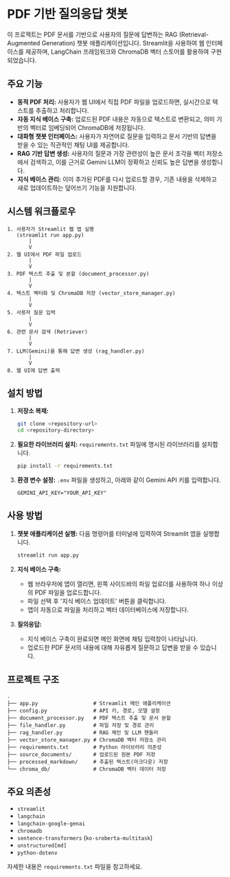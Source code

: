 # PDF 기반 질의응답 챗봇

이 프로젝트는 PDF 문서를 기반으로 사용자의 질문에 답변하는 RAG (Retrieval-Augmented Generation) 챗봇 애플리케이션입니다. Streamlit을 사용하여 웹 인터페이스를 제공하며, LangChain 프레임워크와 ChromaDB 벡터 스토어를 활용하여 구현되었습니다.

## 주요 기능

- **동적 PDF 처리:** 사용자가 웹 UI에서 직접 PDF 파일을 업로드하면, 실시간으로 텍스트를 추출하고 처리합니다.
- **자동 지식 베이스 구축:** 업로드된 PDF 내용은 자동으로 텍스트로 변환되고, 의미 기반의 벡터로 임베딩되어 ChromaDB에 저장됩니다.
- **대화형 챗봇 인터페이스:** 사용자가 자연어로 질문을 입력하고 문서 기반의 답변을 받을 수 있는 직관적인 채팅 UI를 제공합니다.
- **RAG 기반 답변 생성:** 사용자의 질문과 가장 관련성이 높은 문서 조각을 벡터 저장소에서 검색하고, 이를 근거로 Gemini LLM이 정확하고 신뢰도 높은 답변을 생성합니다.
- **지식 베이스 관리:** 이미 추가된 PDF를 다시 업로드할 경우, 기존 내용을 삭제하고 새로 업데이트하는 덮어쓰기 기능을 지원합니다.

## 시스템 워크플로우

```
1. 사용자가 Streamlit 웹 앱 실행
   (streamlit run app.py)
       |
       V
2. 웹 UI에서 PDF 파일 업로드
       |
       V
3. PDF 텍스트 추출 및 분할 (document_processor.py)
       |
       V
4. 텍스트 벡터화 및 ChromaDB 저장 (vector_store_manager.py)
       |
       V
5. 사용자 질문 입력
       |
       V
6. 관련 문서 검색 (Retriever)
       |
       V
7. LLM(Gemini)을 통해 답변 생성 (rag_handler.py)
       |
       V
8. 웹 UI에 답변 출력
```

## 설치 방법

1.  **저장소 복제:**
    ```bash
    git clone <repository-url>
    cd <repository-directory>
    ```

2.  **필요한 라이브러리 설치:**
    `requirements.txt` 파일에 명시된 라이브러리를 설치합니다.
    ```bash
    pip install -r requirements.txt
    ```
3.  **환경 변수 설정:**
    `.env` 파일을 생성하고, 아래와 같이 Gemini API 키를 입력합니다.
    ```
    GEMINI_API_KEY="YOUR_API_KEY"
    ```

## 사용 방법

1.  **챗봇 애플리케이션 실행:**
    다음 명령어를 터미널에 입력하여 Streamlit 앱을 실행합니다.
    ```bash
    streamlit run app.py
    ```

2.  **지식 베이스 구축:**
    - 웹 브라우저에 앱이 열리면, 왼쪽 사이드바의 파일 업로더를 사용하여 하나 이상의 PDF 파일을 업로드합니다.
    - 파일 선택 후 '지식 베이스 업데이트' 버튼을 클릭합니다.
    - 앱이 자동으로 파일을 처리하고 벡터 데이터베이스에 저장합니다.

3.  **질의응답:**
    - 지식 베이스 구축이 완료되면 메인 화면에 채팅 입력창이 나타납니다.
    - 업로드한 PDF 문서의 내용에 대해 자유롭게 질문하고 답변을 받을 수 있습니다.

## 프로젝트 구조

```
.
├── app.py                  # Streamlit 메인 애플리케이션
├── config.py               # API 키, 경로, 모델 설정
├── document_processor.py   # PDF 텍스트 추출 및 문서 분할
├── file_handler.py         # 파일 저장 및 경로 관리
├── rag_handler.py          # RAG 체인 및 LLM 핸들러
├── vector_store_manager.py # ChromaDB 벡터 저장소 관리
├── requirements.txt        # Python 라이브러리 의존성
├── source_documents/       # 업로드된 원본 PDF 저장
├── processed_markdown/     # 추출된 텍스트(마크다운) 저장
└── chroma_db/              # ChromaDB 벡터 데이터 저장
```

## 주요 의존성

-   `streamlit`
-   `langchain`
-   `langchain-google-genai`
-   `chromadb`
-   `sentence-transformers` (`ko-sroberta-multitask`)
-   `unstructured[md]`
-   `python-dotenv`

자세한 내용은 `requirements.txt` 파일을 참고하세요.